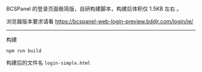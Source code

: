 BCSPanel 的登录页面极简版，自研构建脚本，构建后体积仅 1.5KB 左右 。

浏览器版本要求请看 https://bcspanel-web-login-preview.bddjr.com/login/ie/

---

构建

```
npm run build
```

构建后的文件名 `login-simple.html`
